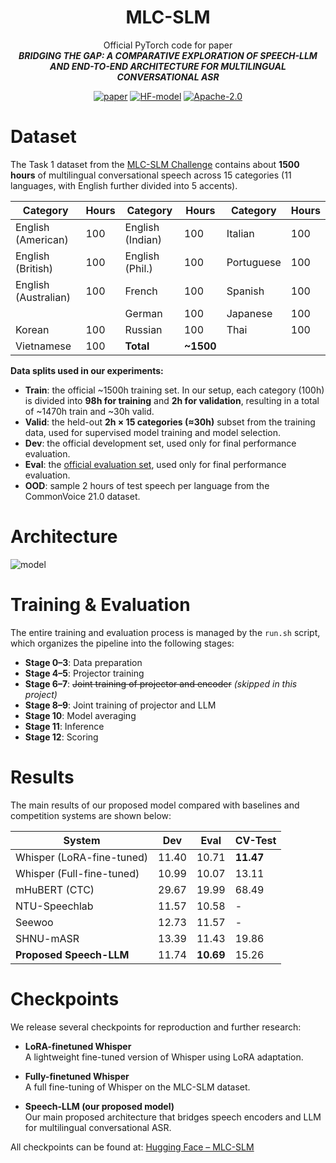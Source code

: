 <div align="center">
    <h1>
  MLC-SLM
    </h1>
    <p>
    Official PyTorch code for paper <br>
    <b><em>BRIDGING THE GAP: A COMPARATIVE EXPLORATION OF SPEECH-LLM AND END-TO-END ARCHITECTURE FOR MULTILINGUAL CONVERSATIONAL ASR</em></b>
    </p>
    <p>
    </p>
    <a href="#"><img src="https://img.shields.io/badge/Paper-ArXiv-red" alt="paper"></a>
    <a href="https://huggingface.co/YuCeong-May/MLC-SLM/"><img src="https://img.shields.io/badge/Hugging%20Face-Model%20Page-yellow" alt="HF-model"></a>
    <a href="https://github.com/FireRedTeam/FireRedTTS"><img src="https://img.shields.io/badge/License-Apache%202.0-blue.svg" alt="Apache-2.0"></a>
</div>

# Dataset

The Task 1 dataset from the [MLC-SLM Challenge](https://www.nexdata.ai/competition/mlc-slm) contains about **1500 hours** of multilingual conversational speech across 15 categories (11 languages, with English further divided into 5 accents).

| Category             | Hours | Category        | Hours | Category       | Hours |
|----------------------|-------|-----------------|-------|----------------|-------|
| English (American)   | 100   | English (Indian)| 100   | Italian        | 100   |
| English (British)    | 100   | English (Phil.) | 100   | Portuguese     | 100   |
| English (Australian) | 100   | French          | 100   | Spanish        | 100   |
|                      |       | German          | 100   | Japanese       | 100   |
| Korean               | 100   | Russian         | 100   | Thai           | 100   |
| Vietnamese           | 100   | **Total**       | **~1500** |                |       |
**Data splits used in our experiments:**
- **Train**: the official ~1500h training set. In our setup, each category (100h) is divided into **98h for training** and **2h for validation**, resulting in a total of ~1470h train and ~30h valid.  
- **Valid**: the held-out **2h × 15 categories (≈30h)** subset from the training data, used for supervised model training and model selection.  
- **Dev**: the official development set, used only for final performance evaluation.  
- **Eval**: the [official evaluation set](https://huggingface.co/datasets/bsmu/MLC-SLM-Eval), used only for final performance evaluation.  
- **OOD**: sample 2 hours of test speech per language from the CommonVoice 21.0 dataset.   

# Architecture

![model](model.png)


# Training & Evaluation

The entire training and evaluation process is managed by the `run.sh` script, which organizes the pipeline into the following stages:  

- **Stage 0–3**: Data preparation  
- **Stage 4–5**: Projector training  
- **Stage 6–7**: ~~Joint training of projector and encoder~~ *(skipped in this project)*  
- **Stage 8–9**: Joint training of projector and LLM  
- **Stage 10**: Model averaging  
- **Stage 11**: Inference  
- **Stage 12**: Scoring

# Results

The main results of our proposed model compared with baselines and competition systems are shown below:

| **System**                | **Dev** | **Eval** | **CV-Test** |
|----------------------------|---------|----------|-------------|
| Whisper (LoRA-fine-tuned)  | 11.40   | 10.71    | **11.47**   |
| Whisper (Full-fine-tuned)  | 10.99   | 10.07    | 13.11       |
| mHuBERT (CTC)              | 29.67   | 19.99    | 68.49       |
| NTU-Speechlab              | 11.57   | 10.58    | -           |
| Seewoo                     | 12.73   | 11.57    | -           |
| SHNU-mASR                  | 13.39   | 11.43    | 19.86       |
| **Proposed Speech-LLM**    | 11.74   | **10.69**| 15.26       |



# Checkpoints

We release several checkpoints for reproduction and further research:  

- **LoRA-finetuned Whisper**  
  A lightweight fine-tuned version of Whisper using LoRA adaptation.  

- **Fully-finetuned Whisper**  
  A full fine-tuning of Whisper on the MLC-SLM dataset.  

- **Speech-LLM (our proposed model)**  
  Our main proposed architecture that bridges speech encoders and LLM for multilingual conversational ASR.  

All checkpoints can be found at: [Hugging Face – MLC-SLM](https://huggingface.co/YuCeong-May/MLC-SLM/tree/main)
